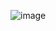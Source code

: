 

![image](https://github.com/Siddhartha082/Data_Analysis_Tips/assets/110781138/112acdbd-9f29-4932-8a97-aa3450b48e3c)
